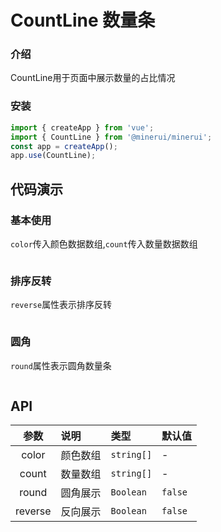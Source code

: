 # CountLine 数量条

### 介绍

CountLine用于页面中展示数量的占比情况

### 安装

```javascript
import { createApp } from 'vue';
import { CountLine } from '@minerui/minerui';
const app = createApp();
app.use(CountLine);
```


## 代码演示

### 基本使用

`color`传入颜色数据数组,`count`传入数量数据数组

```vue demo src="./demo/base.vue"

```

### 排序反转

`reverse`属性表示排序反转

```vue demo src="./demo/reverse.vue"

```

### 圆角

`round`属性表示圆角数量条

```vue demo src="./demo/round.vue"

```


## API



参数				|说明      | 类型   | 默认值
:----:			|:---   |:---   |:---
color			|颜色数组  | `string[]` | -
count			|数量数组  | `string[]` | -
round			|圆角展示  | `Boolean` | `false`
reverse			|反向展示  | `Boolean` | `false`


